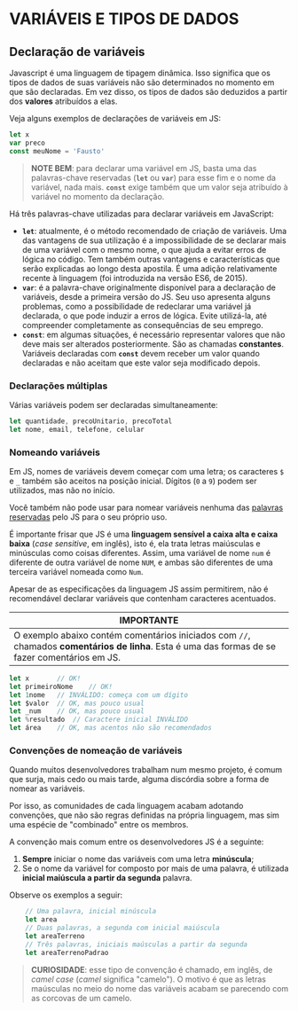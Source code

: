 # VARIÁVEIS E TIPOS DE DADOS

## Declaração de variáveis

Javascript é uma linguagem de tipagem dinâmica. Isso significa que os tipos de dados de suas variáveis não são determinados no momento em que são declaradas. Em vez disso, os tipos de dados são deduzidos a partir dos **valores** atribuídos a elas.

Veja alguns exemplos de declarações de variáveis em JS:

```js
let x
var preco
const meuNome = 'Fausto'
```
> **NOTE BEM**: para declarar uma variável em JS, basta uma das palavras-chave reservadas (**`let`** ou **`var`**) para esse fim e o nome da variável, nada mais. **`const`** exige também que um valor seja atribuído à variável no momento da declaração.

Há três palavras-chave utilizadas para declarar variáveis em JavaScript:

* **`let`**: atualmente, é o método recomendado de criação de variáveis. Uma das vantagens de sua utilização é a impossibilidade de se declarar mais de uma variável com o mesmo nome, o que ajuda a evitar erros de lógica no código. Tem também outras vantagens e características que serão explicadas ao longo desta apostila. É uma adição relativamente recente à linguagem (foi introduzida na versão ES6, de 2015).
* **`var`**: é a palavra-chave originalmente disponível para a declaração de variáveis, desde a primeira versão do JS. Seu uso apresenta alguns problemas, como a possibilidade de redeclarar uma variável já declarada, o que pode induzir a erros de lógica. Evite utilizá-la, até compreender completamente as consequências de seu emprego.
* **`const`**: em algumas situações, é necessário representar valores que não deve mais ser alterados posteriormente. São as chamadas **constantes**. Variáveis declaradas com **`const`** devem receber um valor quando declaradas e não aceitam que este valor seja modificado depois.

### Declarações múltiplas

Várias variáveis podem ser declaradas simultaneamente:

```js
let quantidade, precoUnitario, precoTotal
let nome, email, telefone, celular
```

### Nomeando variáveis

Em JS, nomes de variáveis devem começar com uma letra; os caracteres `$` e `_` também são aceitos na posição inicial. Dígitos (`0` a `9`) podem ser utilizados, mas não no início.

Você também não pode usar para nomear variáveis nenhuma das [palavras reservadas](https://developer.mozilla.org/pt-BR/docs/Web/JavaScript/Reference/Lexical_grammar#palavras-chave) pelo JS para o seu próprio uso.

É importante frisar que JS é uma **linguagem sensível a caixa alta e caixa baixa** (*case sensitive*, em inglês), isto é, ela trata letras maiúsculas e minúsculas como coisas diferentes. Assim, uma variável de nome `num` é diferente de outra variável de nome `NUM`, e ambas são diferentes de uma terceira variável nomeada como `Num`.

Apesar de as especificações da linguagem JS assim permitirem, não é recomendável declarar variáveis que contenham caracteres acentuados.

| IMPORTANTE |
|------------|
| O exemplo abaixo contém comentários iniciados com `//`, chamados **comentários de linha**. Esta é uma das formas de se fazer comentários em JS.

```js
let x       // OK!
let primeiroNome    // OK!
let 1nome   // INVÁLIDO: começa com um dígito
let $valor  // OK, mas pouco usual
let _num    // OK, mas pouco usual
let %resultado  // Caractere inicial INVÁLIDO
let área    // OK, mas acentos não são recomendados
```

### Convenções de nomeação de variáveis

Quando muitos desenvolvedores trabalham num mesmo projeto, é comum que surja, mais cedo ou mais tarde, alguma discórdia sobre a forma de nomear as variáveis.

Por isso, as comunidades de cada linguagem acabam adotando convenções, que não são regras definidas na própria linguagem, mas sim uma espécie de "combinado" entre os membros.

A convenção mais comum entre os desenvolvedores JS é a seguinte:

1. **Sempre** iniciar o nome das variáveis com uma letra **minúscula**;
2. Se o nome da variável for composto por mais de uma palavra, é utilizada **inicial maiúscula a partir da segunda** palavra.

Observe os exemplos a seguir:

```js
    // Uma palavra, inicial minúscula
    let area
    // Duas palavras, a segunda com inicial maiúscula
    let areaTerreno
    // Três palavras, iniciais maúsculas a partir da segunda
    let areaTerrenoPadrao
```
> **CURIOSIDADE**: esse tipo de convenção é chamado, em inglês, de *camel case* (*camel* significa "camelo"). O motivo é que as letras maúsculas no meio do nome das variáveis acabam se parecendo com as corcovas de um camelo.
